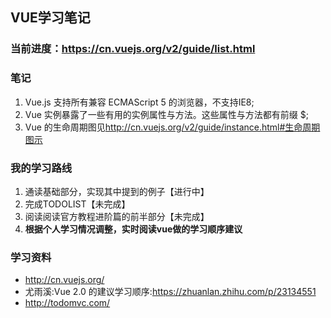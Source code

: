 ## VUE学习笔记

### 当前进度：<https://cn.vuejs.org/v2/guide/list.html>

### 笔记
1. Vue.js 支持所有兼容 ECMAScript 5 的浏览器，不支持IE8;
2. Vue 实例暴露了一些有用的实例属性与方法。这些属性与方法都有前缀 $;
3. Vue 的生命周期图见<http://cn.vuejs.org/v2/guide/instance.html#生命周期图示>

### 我的学习路线
1. 通读基础部分，实现其中提到的例子【进行中】
2. 完成TODOLIST【未完成】
3. 阅读阅读官方教程进阶篇的前半部分【未完成】
4. **根据个人学习情况调整，实时阅读vue做的学习顺序建议**

### 学习资料
- <http://cn.vuejs.org/>
- 尤雨溪:Vue 2.0 的建议学习顺序:<https://zhuanlan.zhihu.com/p/23134551>
- <http://todomvc.com/>